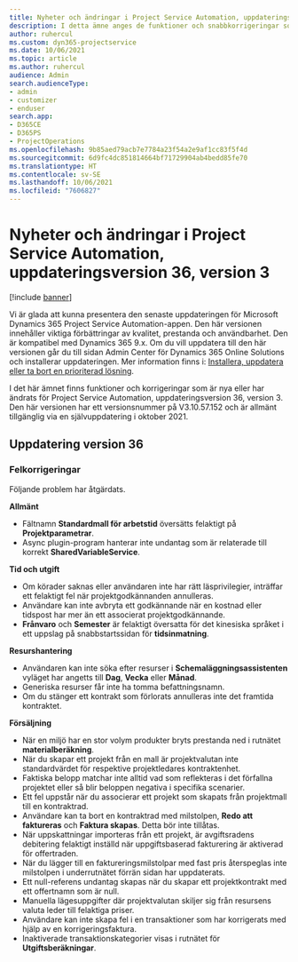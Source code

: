 ```yaml
---
title: Nyheter och ändringar i Project Service Automation, uppdateringsversion 36, version 3
description: I detta ämne anges de funktioner och snabbkorrigeringar som finns tillgängliga i Microsoft Dynamics 365 Project Service Automation, uppdateringsversion 36, V3.
author: ruhercul
ms.custom: dyn365-projectservice
ms.date: 10/06/2021
ms.topic: article
ms.author: ruhercul
audience: Admin
search.audienceType:
- admin
- customizer
- enduser
search.app:
- D365CE
- D365PS
- ProjectOperations
ms.openlocfilehash: 9b85aed79acb7e7784a23f54a2e9af1cc83f5f4d
ms.sourcegitcommit: 6d9fc4dc851814664bf71729904ab4bedd85fe70
ms.translationtype: HT
ms.contentlocale: sv-SE
ms.lasthandoff: 10/06/2021
ms.locfileid: "7606827"
---
```

# <a name="whats-new-or-changed-in-project-service-automation-update-release-36-v3"></a>Nyheter och ändringar i Project Service Automation, uppdateringsversion 36, version 3

[!include [banner](../includes/psa-now-project-operations.md)]

Vi är glada att kunna presentera den senaste uppdateringen för Microsoft Dynamics 365 Project Service Automation-appen. Den här versionen innehåller viktiga förbättringar av kvalitet, prestanda och användbarhet. Den är kompatibel med Dynamics 365 9.x. Om du vill uppdatera till den här versionen går du till sidan Admin Center för Dynamics 365 Online Solutions och installerar uppdateringen. Mer information finns i: [Installera, uppdatera eller ta bort en prioriterad lösning](/power-platform/admin/install-remove-preferred-solution).

I det här ämnet finns funktioner och korrigeringar som är nya eller har ändrats för Project Service Automation, uppdateringsversion 36, version 3. Den här versionen har ett versionsnummer på V3.10.57.152 och är allmänt tillgänglig via en självuppdatering i oktober 2021.

## <a name="update-release-36"></a>Uppdatering version 36

### <a name="bug-fixes"></a>Felkorrigeringar

Följande problem har åtgärdats.

**Allmänt**
- Fältnamn **Standardmall för arbetstid** översätts felaktigt på **Projektparametrar**.
- Async plugin-program hanterar inte undantag som är relaterade till korrekt **SharedVariableService**.

**Tid och utgift**
- Om körader saknas eller användaren inte har rätt läsprivilegier, inträffar ett felaktigt fel när projektgodkännanden annulleras.
- Användare kan inte avbryta ett godkännande när en kostnad eller tidspost har mer än ett associerat projektgodkännande.
- **Frånvaro** och **Semester** är felaktigt översatta för det kinesiska språket i ett uppslag på snabbstartssidan för **tidsinmatning**.

**Resurshantering**
- Användaren kan inte söka efter resurser i **Schemaläggningsassistenten** vyläget har angetts till **Dag**, **Vecka** eller **Månad**.
- Generiska resurser får inte ha tomma befattningsnamn. 
- Om du stänger ett kontrakt som förlorats annulleras inte det framtida kontraktet.

**Försäljning**
- När en miljö har en stor volym produkter bryts prestanda ned i rutnätet **materialberäkning**.
- När du skapar ett projekt från en mall är projektvalutan inte standardvärdet för respektive projektledares kontraktenhet.
- Faktiska belopp matchar inte alltid vad som reflekteras i det förfallna projektet eller så blir beloppen negativa i specifika scenarier.
- Ett fel uppstår när du associerar ett projekt som skapats från projektmall till en kontraktrad.
- Användare kan ta bort en kontraktrad med milstolpen, **Redo att faktureras** och **Faktura skapas**. Detta bör inte tillåtas.
- När uppskattningar importeras från ett projekt, är avgiftsradens debitering felaktigt inställd när uppgiftsbaserad fakturering är aktiverad för offertraden.
- När du lägger till en faktureringsmilstolpar med fast pris återspeglas inte milstolpen i underrutnätet förrän sidan har uppdaterats.
- Ett null-referens undantag skapas när du skapar ett projektkontrakt med ett offertnamn som är null.
- Manuella lägesuppgifter där projektvalutan skiljer sig från resursens valuta leder till felaktiga priser.
- Användare kan inte skapa fel i en transaktioner som har korrigerats med hjälp av en korrigeringsfaktura.
- Inaktiverade transaktionskategorier visas i rutnätet för **Utgiftsberäkningar**. 



